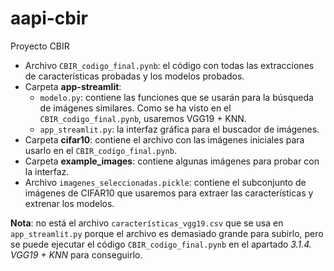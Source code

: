 # aapi-cbir
Proyecto CBIR
* Archivo `CBIR_codigo_final.pynb`: el código con todas las extracciones de características probadas y los modelos probados.
* Carpeta **app-streamlit**:
  * `modelo.py`: contiene las funciones que se usarán para la búsqueda de imágenes similares. Como se ha visto en el `CBIR_codigo_final.pynb`, usaremos VGG19 + KNN.
  * `app_streamlit.py`: la interfaz gráfica para el buscador de imágenes.
* Carpeta **cifar10**: contiene el archivo con las imágenes iniciales para usarlo en el `CBIR_codigo_final.pynb`.
* Carpeta **example_images**: contiene algunas imágenes para probar con la interfaz.
* Archivo `imagenes_seleccionadas.pickle`: contiene el subconjunto de imágenes de CIFAR10 que usaremos para extraer las características y extrenar los modelos.

**Nota**: no está el archivo `características_vgg19.csv` que se usa en `app_streamlit.py` porque el archivo es demasiado grande para subirlo, pero se puede ejecutar el código `CBIR_codigo_final.pynb` en el apartado *3.1.4. VGG19 + KNN* para conseguirlo.

